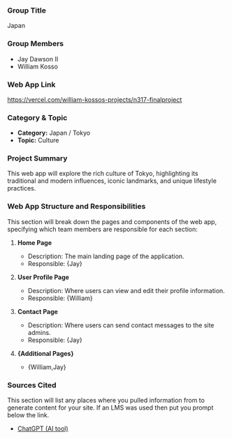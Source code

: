 ### Group Title

Japan

### Group Members

- Jay Dawson II
- William Kosso

### Web App Link

https://vercel.com/william-kossos-projects/n317-finalproject

### Category & Topic

- **Category:** Japan / Tokyo
- **Topic:** Culture

### Project Summary

This web app will explore the rich culture of Tokyo, highlighting its traditional and modern influences, iconic landmarks, and unique lifestyle practices.

### Web App Structure and Responsibilities

This section will break down the pages and components of the web app, specifying which team members are responsible for each section:

1. **Home Page**

   - Description: The main landing page of the application.
   - Responsible: {Jay}

2. **User Profile Page**

   - Description: Where users can view and edit their profile information.
   - Responsible: {William}

3. **Contact Page**

   - Description: Where users can send contact messages to the site admins.
   - Responsible: {Jay}

4. **{Additional Pages}**
   - {William,Jay}

### Sources Cited

This section will list any places where you pulled information from to generate content for your site. If an LMS was used then put you prompt below the link.

- [ChatGPT (AI tool)](https://chatgpt.com/)
